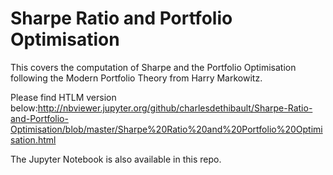 # Sharpe Ratio and Portfolio Optimisation

This covers the computation of Sharpe and the Portfolio Optimisation following the Modern Portfolio Theory from Harry Markowitz.

Please find HTLM version below:http://nbviewer.jupyter.org/github/charlesdethibault/Sharpe-Ratio-and-Portfolio-Optimisation/blob/master/Sharpe%20Ratio%20and%20Portfolio%20Optimisation.html

The Jupyter Notebook is also available in this repo.



